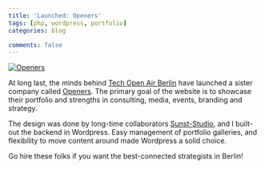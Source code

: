 ```yaml
---
title: 'Launched: Openers'
tags: [php, wordpress, portfolio]
categories: blog

comments: false
---
```


<a href="http://www.opnrs.com">![Openers](/images/posts/openers.jpg)</a>

At long last, the minds behind [Tech Open Air Berlin](http://toaberlin.com) have launched a sister company called [Openers](http://www.opnrs.com). The primary goal of the website is to showcase their portfolio and strengths in consulting, media, events, branding and strategy.

The design was done by long-time collaborators [Sunst-Studio](http://sunst-studio.com/), and I built-out the backend in Wordpress. Easy management of portfolio galleries, and flexibility to move content around made Wordpress a solid choice.

Go hire these folks if you want the best-connected strategists in Berlin!
